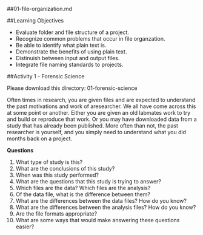 ##01-file-organization.md

##Learning Objectives

-  Evaluate folder and file structure of a project.
-  Recognize common problems that occur in file organzation.
-  Be able to identify what plain text is.  
-  Demonstrate the benefits of using plain text.
-  Distinuish between input and output files.
-  Integrate file naming standards to projects.

##Activity 1 - Forensic Science

Please download this directory: 01-forensic-science

Often times in research, you are given files and are expected to understand the past motivations and work of aresearcher. We all have come across this at some point or another. Either you are given an old labmates work to try and build or reproduce that work. Or you may have downloaded data from a study that has already been published.  More often than not, the past researcher is yourself, and you simply need to understand what you did months back on a project.  

**Questions**
1.  What type of study is this?
2.  What are the conclusions of this study?
3.  When was this study performed?
4.  What are the questions that this study is trying to answer?
5.  Which files are the data? Which files are the analysis? 
6.  Of the data file, what is the difference between them?
7.  What are the differences between the data files? How do you know?
8.  What are the differences between the analysis files? How do you know?
9.  Are the file formats appropriate?
10.  What are some ways that would make answering these questions easier? 





